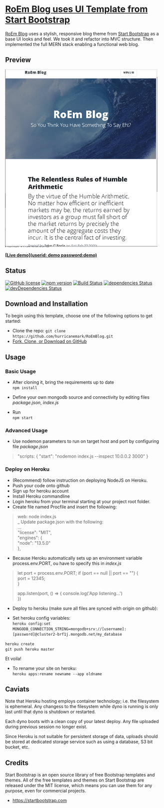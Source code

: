 # [RoEm Blog uses UI Template from Start Bootstrap ](https://github.com/hurricanemark/RoEmBlog)

[RoEm Blog](https://github.com/hurricanemark/RoEmBlog) uses a stylish, responsive blog theme from [Start Bootstrap](https://startbootstrap.com/template-overviews/clean-blog/) as a base UI looks and feel. We took it and refactor into MVC structure.  Then implemented the full MERN stack enabling a functional web blog.  

## Preview  

![RoEm Blog Preview](https://github.com/hurricanemark/RoEmBlog/blob/master/public/img/Index.PNG)

  

**[[Live demo](userid: demo password:demo)](https://roemblog.herokuapp.com/)**

## Status  

[![GitHub license](https://img.shields.io/badge/license-MIT-blue.svg)](https://raw.githubusercontent.com/BlackrockDigital/startbootstrap-clean-blog/master/LICENSE)
[![npm version](https://img.shields.io/npm/v/startbootstrap-clean-blog.svg)](https://www.npmjs.com/package/startbootstrap-clean-blog)
[![Build Status](https://travis-ci.org/BlackrockDigital/startbootstrap-clean-blog.svg?branch=master)](https://travis-ci.org/BlackrockDigital/startbootstrap-clean-blog)
[![dependencies Status](https://david-dm.org/BlackrockDigital/startbootstrap-clean-blog/status.svg)](https://david-dm.org/BlackrockDigital/startbootstrap-clean-blog)
[![devDependencies Status](https://david-dm.org/BlackrockDigital/startbootstrap-clean-blog/dev-status.svg)](https://david-dm.org/BlackrockDigital/startbootstrap-clean-blog?type=dev)

## Download and Installation

To begin using this template, choose one of the following options to get started:
* Clone the repo: `git clone https://github.com/hurricanemark/RoEmBlog.git`
* [Fork, Clone, or Download on GitHub](https://github.com/hurricanemark/RoEmBlog.git)

## Usage

### Basic Usage

- After cloning it, bring the requirements up to date  
`npm install`  

- Define your own mongodb source and connectivity by editing files *package.json*, *index.js*  
- Run  
`npm start`  

### Advanced Usage

- Use nodemon parameters to run on target host and port by configuring file *package.json*  
> "scripts: {
> 	"start": "nodemon index.js --inspect 10.0.0.2 3000"
> }


### Deploy on Heroku  
- (Recommend) follow instruction on deploying NodeJS on Heroku.  
- Push your code onto github
- Sign up for heroku account  
- Install Heroku commandline  
- Login heroku from your terminal starting at your project root folder.  
- Create file named Procfile and insert the following:
> web: node index.js  
_ Update package.json with the following:  
> ...  
> "license": "MIT",  
> "engines": {  
>    "node": "13.5.0"    
> },  
- Because Heroku automatically sets up an environment variable process.env.PORT, ou have to specify this in *index.js*  
> let port = process.env.PORT;
> if (port == null || port == "") {  
>    port = 12345;  
> }
>
> app.listen(port, () => {
>    console.log('App listening...')  
>  })    

- Deploy to heroku (make sure all files are synced with origin on github):  
+ Set heroku config variables:  
`heroku config:set MONGODB_CONNECTION_STRING=mongodb+srv://[username]:[password]@cluster2-brf1j.mongodb.net/my_database`  

`heroku create`  
`git push heroku master`  

Et voila!  

- To rename your site on heroku:  
`heroku apps:rename newname --app oldname`  

## Caviats

Note that Heroku hosting employs container technology; i.e. the filesystem is ephemeral.  Any changess to the filesystem while dyno is running is only last until that dyno is shutdown or restarted.  

Each dyno boots with a clean copy of your latest deploy.  Any file uploaded during previous session no longer exist.

Since Heroku is not suitable for persistent storage of data, uploads should be stored at dedicated storage service such as using a database, S3 bit bucket, etc.  

## Credits

Start Bootstrap is an open source library of free Bootstrap templates and themes. All of the free templates and themes on Start Bootstrap are released under the MIT license, which means you can use them for any purpose, even for commercial projects.

* https://startbootstrap.com  